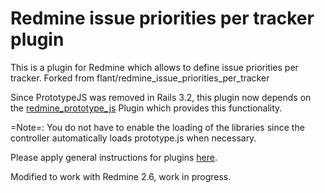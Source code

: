 Redmine issue priorities per tracker plugin
========================

This is a plugin for Redmine which allows to define issue priorities per tracker. Forked from flant/redmine_issue_priorities_per_tracker

Since PrototypeJS was removed in Rails 3.2, this plugin now depends on the [redmine_prototype_js](http://github.com/fschupp/redmine_prototype_js) Plugin which provides this functionality.

=Note=: You do not have to enable the loading of the libraries since the controller automatically loads prototype.js when necessary. 

Please apply general instructions for plugins [here](http://www.redmine.org/wiki/redmine/Plugins).

Modified to work with Redmine 2.6, work in progress. 
